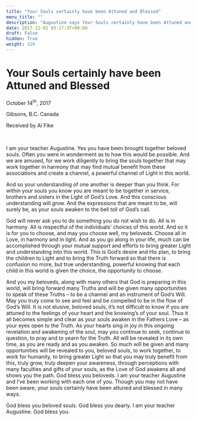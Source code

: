 ```yaml
---
title: "Your Souls certainly have been Attuned and Blessed"
menu_title: ""
description: "Augustine says Your Souls certainly have been Attuned and Blessed"
date: 2017-12-01 03:17:37+00:00
draft: False
hidden: True
weight: 326
---
```

# Your Souls certainly have been Attuned and Blessed

October 14<sup>th</sup>, 2017

Gibsons, B.C. Canada

Received by Al Fike

 

I am your teacher Augustine. Yes you have been brought together beloved souls. Often you were in wonderment as to how this would be possible. And we are amused, for we work diligently to bring the souls together that may work together in harmony that may find mutual benefit from these associations and create a channel, a powerful channel of Light in this world.

And so your understanding of one another is deeper than you think. For within your souls you know you are meant to be together in service, brothers and sisters in the Light of God’s Love. And this conscious understanding will grow. And the expressions that are meant to be, will surely be, as your souls awaken to the bell toll of God’s call. 

God will never ask you to do something you do not wish to do. All is in harmony. All is respectful of the individuals’ choices of this world. And so it is for you to choose, and may you choose well, my beloveds. Choose all in Love, in harmony and in light. And as you go along in your life, much can be accomplished through your mutual support and efforts to bring greater Light and understanding into this world. This is God’s desire and His plan, to bring the children to Light and to bring the Truth forward so that there is confusion no more, but true understanding, powerful knowing that each child in this world is given the choice, the opportunity to choose. 

And you my beloveds, along with many others that God is preparing in this world, will bring forward many Truths and will be given many opportunities to speak of these Truths – to be a channel and an instrument of God’s Will. May you truly come to see and feel and be compelled to be in the flow of God’s Will. It is not elusive, beloved souls, it’s not difficult to know if you are attuned to the feelings of your heart and the knowing’s of your soul. Thus it all becomes simple and clear as your souls awaken in the Fathers Love – as your eyes open to the Truth. As your hearts sing in joy in this ongoing revelation and awakening of the soul, may you continue to seek, continue to question, to pray and to yearn for the Truth. All will be revealed in its own time, as you are ready and as you awaken. So much will be given and many opportunities will be revealed to you, beloved souls, to work together, to work for humanity, to bring greater Light so that you may truly benefit from this, truly grow, truly deepen your awareness, through perceptions with many faculties and gifts of your souls, as the Love of God awakens all and shows you the path. God bless you beloveds. I am your teacher Augustine and I’ve been working with each one of you. Though you may not have been aware, your souls certainly have been attuned and blessed in many ways. 

God bless you beloved souls. God bless you dearly. I am your teacher Augustine. God bless you.